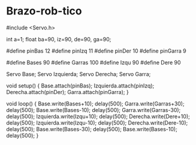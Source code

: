 # Brazo-rob-tico

#include <Servo.h>

int a=1;
float ba=90, iz=90, de=90, ga=90;

#define pinBas 12
#define pinIzq 11
#define pinDer 10
#define pinGarra 9

#define Bases 90
#define Garras 100
#define Izqu 90
#define Dere 90

Servo Base;
Servo Izquierda;
Servo Derecha;
Servo Garra;

void setup() {
  Base.attach(pinBas);
  Izquierda.attach(pinIzq);
  Derecha.attach(pinDer);
  Garra.attach(pinGarra);
}

void loop() {
   Base.write(Bases+10);
  delay(500);
  Garra.write(Garras+30);
  delay(500);
  Base.write(Bases-10);
  delay(500);
  Garra.write(Garras-30);
  delay(500);
  Izquierda.write(Izqu+10);
  delay(500);
  Derecha.write(Dere+10);
  delay(500);
  Izquierda.write(Izqu-10);
  delay(500);
  Derecha.write(Dere-10);
  delay(500);
  Base.write(Bases-30);
  delay(500);
  Base.write(Bases-10);
  delay(500);
}

